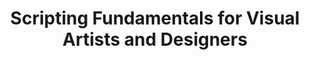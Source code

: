 ---
title: Scripting Fundamentals for Visual Artists and Designers
number: ART 200
academic-home: Arts & Arch
course-type: [Additional]
description:  
bulletin-link: http://bulletins.psu.edu/undergrad/courses/a/art/200
pathway-list: [Video Production, Digital Design, Interactive Media Developer]
---